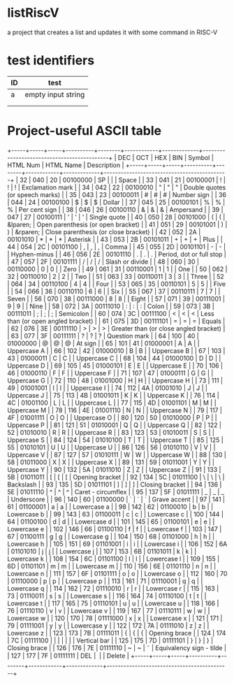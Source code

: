 # listRiscV
a project that creates a list and updates it with some command in RISC-V



# test identifiers
| ID      | test           | 
| ------------- |:-------------:| 
| a     | empty input string | 
|       |       |   
|  |       |   


# Project-useful ASCII table

+-----+-----+-----+----------+--------+------------+-------------+--------------------------------------------+
| DEC | OCT | HEX | BIN      | Symbol | HTML Num   | HTML Name   | Description                                |
+-----+-----+-----+----------+--------+------------+-------------+--------------------------------------------+
|  32 | 040 | 20  | 00100000 | SP     | &#32;      |             | Space                                      |
|  33 | 041 | 21  | 00100001 | !      | &#33;      | &excl;      | Exclamation mark                           |
|  34 | 042 | 22  | 00100010 | "      | &#34;      | &quot;      | Double quotes (or speech marks)            |
|  35 | 043 | 23  | 00100011 | #      | &#35;      | &num;       | Number sign                                |
|  36 | 044 | 24  | 00100100 | $      | &#36;      | &dollar;    | Dollar                                     |
|  37 | 045 | 25  | 00100101 | %      | &#37;      | &percnt;    | Per cent sign                              |
|  38 | 046 | 26  | 00100110 | &      | &#38;      | &amp;       | Ampersand                                  |
|  39 | 047 | 27  | 00100111 | '      | &#39;      | &apos;      | Single quote                               |
|  40 | 050 | 28  | 00101000 | (      | &#40;      | &lparen;    | Open parenthesis (or open bracket)         |
|  41 | 051 | 29  | 00101001 | )      | &#41;      | &rparen;    | Close parenthesis (or close bracket)       |
|  42 | 052 | 2A  | 00101010 | *      | &#42;      | &ast;       | Asterisk                                   |
|  43 | 053 | 2B  | 00101011 | +      | &#43;      | &plus;      | Plus                                       |
|  44 | 054 | 2C  | 00101100 | ,      | &#44;      | &comma;     | Comma                                      |
|  45 | 055 | 2D  | 00101101 | -      | &#45;      |             | Hyphen-minus                               |
|  46 | 056 | 2E  | 00101110 | .      | &#46;      | &period;    | Period, dot or full stop                   |
|  47 | 057 | 2F  | 00101111 | /      | &#47;      | &sol;       | Slash or divide                            |
|  48 | 060 | 30  | 00110000 | 0      | &#48;      |             | Zero                                       |
|  49 | 061 | 31  | 00110001 | 1      | &#49;      |             | One                                        |
|  50 | 062 | 32  | 00110010 | 2      | &#50;      |             | Two                                        |
|  51 | 063 | 33  | 00110011 | 3      | &#51;      |             | Three                                      |
|  52 | 064 | 34  | 00110100 | 4      | &#52;      |             | Four                                       |
|  53 | 065 | 35  | 00110101 | 5      | &#53;      |             | Five                                       |
|  54 | 066 | 36  | 00110110 | 6      | &#54;      |             | Six                                        |
|  55 | 067 | 37  | 00110111 | 7      | &#55;      |             | Seven                                      |
|  56 | 070 | 38  | 00111000 | 8      | &#56;      |             | Eight                                      |
|  57 | 071 | 39  | 00111001 | 9      | &#57;      |             | Nine                                       |
|  58 | 072 | 3A  | 00111010 | :      | &#58;      | &colon;     | Colon                                      |
|  59 | 073 | 3B  | 00111011 | ;      | &#59;      | &semi;      | Semicolon                                  |
|  60 | 074 | 3C  | 00111100 | <      | &#60;      | &lt;        | Less than (or open angled bracket)         |
|  61 | 075 | 3D  | 00111101 | =      | &#61;      | &equals;    | Equals                                     |
|  62 | 076 | 3E  | 00111110 | >      | &#62;      | &gt;        | Greater than (or close angled bracket)     |
|  63 | 077 | 3F  | 00111111 | ?      | &#63;      | &quest;     | Question mark                              |
|  64 | 100 | 40  | 01000000 | @      | &#64;      | &commat;    | At sign                                    |
|  65 | 101 | 41  | 01000001 | A      | &#65;      |             | Uppercase A                                |
|  66 | 102 | 42  | 01000010 | B      | &#66;      |             | Uppercase B                                |
|  67 | 103 | 43  | 01000011 | C      | &#67;      |             | Uppercase C                                |
|  68 | 104 | 44  | 01000100 | D      | &#68;      |             | Uppercase D                                |
|  69 | 105 | 45  | 01000101 | E      | &#69;      |             | Uppercase E                                |
|  70 | 106 | 46  | 01000110 | F      | &#70;      |             | Uppercase F                                |
|  71 | 107 | 47  | 01000111 | G      | &#71;      |             | Uppercase G                                |
|  72 | 110 | 48  | 01001000 | H      | &#72;      |             | Uppercase H                                |
|  73 | 111 | 49  | 01001001 | I      | &#73;      |             | Uppercase I                                |
|  74 | 112 | 4A  | 01001010 | J      | &#74;      |             | Uppercase J                                |
|  75 | 113 | 4B  | 01001011 | K      | &#75;      |             | Uppercase K                                |
|  76 | 114 | 4C  | 01001100 | L      | &#76;      |             | Uppercase L                                |
|  77 | 115 | 4D  | 01001101 | M      | &#77;      |             | Uppercase M                                |
|  78 | 116 | 4E  | 01001110 | N      | &#78;      |             | Uppercase N                                |
|  79 | 117 | 4F  | 01001111 | O      | &#79;      |             | Uppercase O                                |
|  80 | 120 | 50  | 01010000 | P      | &#80;      |             | Uppercase P                                |
|  81 | 121 | 51  | 01010001 | Q      | &#81;      |             | Uppercase Q                                |
|  82 | 122 | 52  | 01010010 | R      | &#82;      |             | Uppercase R                                |
|  83 | 123 | 53  | 01010011 | S      | &#83;      |             | Uppercase S                                |
|  84 | 124 | 54  | 01010100 | T      | &#84;      |             | Uppercase T                                |
|  85 | 125 | 55  | 01010101 | U      | &#85;      |             | Uppercase U                                |
|  86 | 126 | 56  | 01010110 | V      | &#86;      |             | Uppercase V                                |
|  87 | 127 | 57  | 01010111 | W      | &#87;      |             | Uppercase W                                |
|  88 | 130 | 58  | 01011000 | X      | &#88;      |             | Uppercase X                                |
|  89 | 131 | 59  | 01011001 | Y      | &#89;      |             | Uppercase Y                                |
|  90 | 132 | 5A  | 01011010 | Z      | &#90;      |             | Uppercase Z                                |
|  91 | 133 | 5B  | 01011011 | [      | &#91;      | &lsqb;      | Opening bracket                            |
|  92 | 134 | 5C  | 01011100 | \      | &#92;      | &bsol;      | Backslash                                  |
|  93 | 135 | 5D  | 01011101 | ]      | &#93;      | &rsqb;      | Closing bracket                            |
|  94 | 136 | 5E  | 01011110 | ^      | &#94;      | &Hat;       | Caret - circumflex                         |
|  95 | 137 | 5F  | 01011111 | _      | &#95;      | &lowbar;    | Underscore                                 |
|  96 | 140 | 60  | 01100000 | `      | &#96;      | &grave;     | Grave accent                               |
|  97 | 141 | 61  | 01100001 | a      | &#97;      |             | Lowercase a                                |
|  98 | 142 | 62  | 01100010 | b      | &#98;      |             | Lowercase b                                |
|  99 | 143 | 63  | 01100011 | c      | &#99;      |             | Lowercase c                                |
| 100 | 144 | 64  | 01100100 | d      | &#100;     |             | Lowercase d                                |
| 101 | 145 | 65  | 01100101 | e      | &#101;     |             | Lowercase e                                |
| 102 | 146 | 66  | 01100110 | f      | &#102;     |             | Lowercase f                                |
| 103 | 147 | 67  | 01100111 | g      | &#103;     |             | Lowercase g                                |
| 104 | 150 | 68  | 01101000 | h      | &#104;     |             | Lowercase h                                |
| 105 | 151 | 69  | 01101001 | i      | &#105;     |             | Lowercase i                                |
| 106 | 152 | 6A  | 01101010 | j      | &#106;     |             | Lowercase j                                |
| 107 | 153 | 6B  | 01101011 | k      | &#107;     |             | Lowercase k                                |
| 108 | 154 | 6C  | 01101100 | l      | &#108;     |             | Lowercase l                                |
| 109 | 155 | 6D  | 01101101 | m      | &#109;     |             | Lowercase m                                |
| 110 | 156 | 6E  | 01101110 | n      | &#110;     |             | Lowercase n                                |
| 111 | 157 | 6F  | 01101111 | o      | &#111;     |             | Lowercase o                                |
| 112 | 160 | 70  | 01110000 | p      | &#112;     |             | Lowercase p                                |
| 113 | 161 | 71  | 01110001 | q      | &#113;     |             | Lowercase q                                |
| 114 | 162 | 72  | 01110010 | r      | &#114;     |             | Lowercase r                                |
| 115 | 163 | 73  | 01110011 | s      | &#115;     |             | Lowercase s                                |
| 116 | 164 | 74  | 01110100 | t      | &#116;     |             | Lowercase t                                |
| 117 | 165 | 75  | 01110101 | u      | &#117;     |             | Lowercase u                                |
| 118 | 166 | 76  | 01110110 | v      | &#118;     |             | Lowercase v                                |
| 119 | 167 | 77  | 01110111 | w      | &#119;     |             | Lowercase w                                |
| 120 | 170 | 78  | 01111000 | x      | &#120;     |             | Lowercase x                                |
| 121 | 171 | 79  | 01111001 | y      | &#121;     |             | Lowercase y                                |
| 122 | 172 | 7A  | 01111010 | z      | &#122;     |             | Lowercase z                                |
| 123 | 173 | 7B  | 01111011 | {      | &#123;     | &lcub;      | Opening brace                              |
| 124 | 174 | 7C  | 01111100 | |      | &#124;     | &verbar;    | Vertical bar                               |
| 125 | 175 | 7D  | 01111101 | }      | &#125;     | &rcub;      | Closing brace                              |
| 126 | 176 | 7E  | 01111110 | ~      | &#126;     | &tilde;     | Equivalency sign - tilde                   |
| 127 | 177 | 7F  | 01111111 | DEL    | &#127;     |             | Delete                                     |
+-----+-----+-----+----------+--------+------------+-------------+--------------------------------------------+
